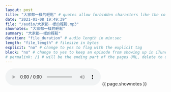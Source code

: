 ```yaml
---
layout: post
title: "大家都一樣的輕鬆" # quotes allow forbidden characters like the colon
date: "2021-01-08 19:49:39"
file: "/audio/大家都一樣的輕鬆.mp3"
shownotes: "大家都一樣的輕鬆"
summary: "大家都一樣的輕鬆"
duration: "file_duration" # audio length in min:sec
length: "file_length" # filesize in bytes
explicit: "no" # change to yes to flag with the explicit tag
block: "no" # change to yes to keep an episode from showing up in iTunes
# permalink: /1 # will be the ending part of the pages URL, delete to default to the title
---
```


<audio controls>
<source src="{{site.url}}{{site.baseurl}}{{ page.file }}" type="audio/x-mp3">
Your browser does not support the audio element.
</audio>
{{ page.shownotes }}

